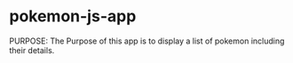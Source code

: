 # pokemon-js-app

PURPOSE: The Purpose of this app is to display a list of pokemon including their details. 
